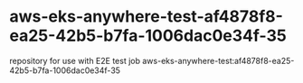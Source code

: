 # aws-eks-anywhere-test-af4878f8-ea25-42b5-b7fa-1006dac0e34f-35
repository for use with E2E test job aws-eks-anywhere-test:af4878f8-ea25-42b5-b7fa-1006dac0e34f-35
